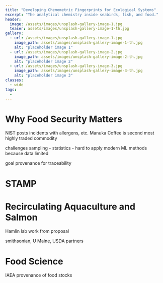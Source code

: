 ```yaml
---
title: "Developing Chemometric Fingerprints for Ecological Systems"
excerpt: "The analytical chemistry inside seabirds, fish, and food."
header:
  image: /assets/images/unsplash-gallery-image-1.jpg
  teaser: assets/images/unsplash-gallery-image-1-th.jpg
gallery:
  - url: /assets/images/unsplash-gallery-image-1.jpg
    image_path: assets/images/unsplash-gallery-image-1-th.jpg
    alt: "placeholder image 1"
  - url: /assets/images/unsplash-gallery-image-2.jpg
    image_path: assets/images/unsplash-gallery-image-2-th.jpg
    alt: "placeholder image 2"
  - url: /assets/images/unsplash-gallery-image-3.jpg
    image_path: assets/images/unsplash-gallery-image-3-th.jpg
    alt: "placeholder image 3"
classes:
  - wide
tags:
  - 
---
```


# Why Food Security Matters

NIST posts
incidents with allergens, etc.
Manuka
Coffee is second most highly traded commodity

challenges
sampling - statistics - hard to apply modern ML methods because data limited

goal
provenance for traceability

# STAMP


# Recirculating Aquaculture and Salmon

Hamlin lab
work from
proposal

smithsonian, U Maine, USDA partners

# Food Science

IAEA
provenance of food stocks
